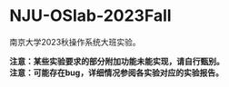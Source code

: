 # NJU-OSlab-2023Fall

南京大学2023秋操作系统大班实验。  

**注意：某些实验要求的部分附加功能未能实现，请自行甄别。**  
**注意：可能存在bug，详细情况参阅各实验对应的实验报告。**  
